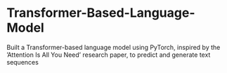 # Transformer-Based-Language-Model
Built a Transformer-based language model using PyTorch, inspired by the ’Attention Is All You Need’ research paper, to predict and generate text sequences

